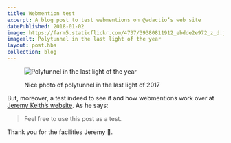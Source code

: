 ```yaml
---
title: Webmention test
excerpt: A blog post to test webmentions on @adactio’s web site
datePublished: 2018-01-02
image: https://farm5.staticflickr.com/4737/39380811912_ebdde2e972_z_d.jpg
imagealt: Polytunnel in the last light of the year
layout: post.hbs
collection: blog
---
```


<figure>

![Polytunnel in the last light of the year](https://farm5.staticflickr.com/4737/39380811912_ebdde2e972_z_d.jpg)

<figcaption>Nice photo of polytunnel in the last light of 2017</figcaption>
</figure>

But, moreover, a test indeed to see if and how webmentions work over at [Jeremy Keith’s website](https://adactio.com/journal/6495). As he says:

> Feel free to use this post as a test.

Thank you for the facilities Jeremy 🙂.
